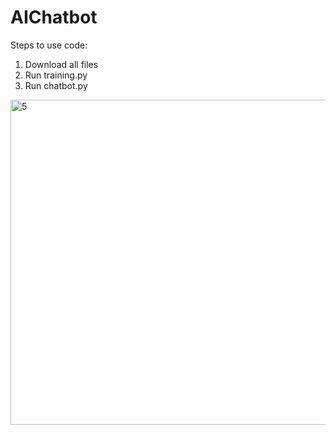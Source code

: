 # AIChatbot

Steps to use code:
1. Download all files
2. Run training.py
3. Run chatbot.py

<img width="520" alt="5" src="https://user-images.githubusercontent.com/58844165/147739308-f19ea556-01b8-4de7-a87a-9f4459fabde2.PNG">
